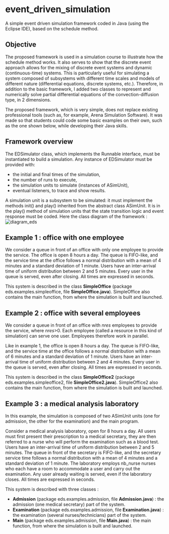 # event_driven_simulation
A simple event driven simulation framework coded in Java (using the Eclipse IDE), based on the schedule method.

## Objective
The proposed framework is used in a simulation course to illustrate how the schedule method works. 
It also serves to show that the discrete event approach allows for the mixing of discrete event systems and dynamic (continuous-time) systems. This is particularly useful for simulating a system composed of subsystems with different time scales and models of different nature (differential equations, discrete systems, etc.).
Therefore, in addition to the basic framework, I added two classes to represent and numerically solve partial differential equations of the convection-diffusion type, in 2 dimensions.

The proposed framework, which is very simple, does not replace existing professional tools (such as, for example, Arena Simulation Software).
It was made so that students could code some basic examples on their own, such as the one shown below, while developing their Java skills.

## Framework overview
The EDSimulator class, which implements the Runnable interface, must be instantiated to build a simulation. 
Any instance of EDSimulator must be provided with:
- the initial and final times of the simulation,
- the number of runs to execute,
- the simulation units to simulate (instances of ASimUnit),
- eventual listeners, to trace and show results. 

A simulation unit is a subsystem to be simulated: it must implement the methods init() and play() inherited from the abstract class ASimUnit.
It is in the play() method of simulation units that the state transition logic and event response must be coded. 
Here the class diagram of the framework :
![diagram_eds](https://github.com/user-attachments/assets/7a408101-2580-4e1b-8984-a604dbc28364)

## Example 1 : office with one employee
We consider a queue in front of an office with only one employee to provide the service.
The office is open 8 hours a day.
The queue is FIFO-like, and the service time at the office follows a normal distribution with a mean of 4 minutes and a standard deviation of 1 minute. 
Users have an inter-arrival time of uniform distribution between 2 and 5 minutes. 
Every user in the queue is served, even after closing. All times are expressed in seconds.

This system is described in the class **SimpleOffice** (package eds.examples.simpleoffice, file **SimpleOffice.java**).
SimpleOffice also contains the main function, from where the simulation is built and launched. 

## Example 2 : office with several employees
We consider a queue in front of an office with *nres* employees to provide the service, where *nres*>0. Each employee (called a resource in this kind of simulation) can serve one user. Employees therefore work in parallel.

Like in example 1, the office is open 8 hours a day. The queue is FIFO-like, and the service time at the office follows a normal distribution with a mean of 6 minutes and a standard deviation of 1 minute. Users have an inter-arrival time of uniform distribution between 2 and 4 minutes. Every user in the queue is served, even after closing. All times are expressed in seconds.

This system is described in the class **SimpleOffice2** (package eds.examples.simpleoffice2, file **SimpleOffice2.java**).
SimpleOffice2 also contains the main function, from where the simulation is built and launched.

## Example 3 : a medical analysis laboratory
In this example, the simulation is composed of two ASimUnit units (one for admission, the other for the examination) and the main program.

Consider a medical analysis laboratory, open for 8 hours a day. 
All users must first present their prescription to a medical secretary, they are then referred to a nurse who will perform the examination such as a blood test. Users have an inter-arrival time of uniform distribution between 2 and 5 minutes. The queue in front of the secretary is FIFO-like, and the secretary service time follows a normal distribution with a mean of 4 minutes and a standard deviation of 1 minute.
The laboratory employs nb_nurse nurses who each have a room to accommodate a user and carry out the examination. 
Any user already waiting is served, even if the laboratory closes. All times are expressed in seconds.

This system is described with three classes :
- **Admission** (package eds.examples.admission, file **Admission.java**) : the admission (one medical secretary) part of the system.
- **Examination** (package eds.examples.admission, file **Examination.java**) : the examination (several nurses/technicians) part of the system.
- **Main** (package eds.examples.admission, file **Main.java**) : the main function, from where the simulation is built and launched.
